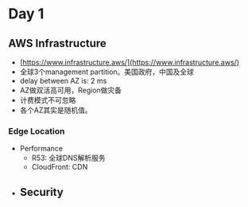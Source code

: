 

# Day 1
## AWS Infrastructure

 - [https://www.infrastructure.aws/](https://www.infrastructure.aws/)
 - 全球3个management partition。美国政府，中国及全球
 - delay between AZ is: 2 ms 
 - AZ做双活高可用，Region做灾备
 - 计费模式不可忽略
 - 各个AZ其实是随机值。

### Edge Location
 - Performance
	 - R53: 全球DNS解析服务
	 - CloudFront: CDN
 - Security
	 - 

<!--stackedit_data:
eyJoaXN0b3J5IjpbNjc1NDg3NTYsLTE3ODIwMzI2OTksMTQwMD
MyNjYxNyw3MzA5OTgxMTZdfQ==
-->